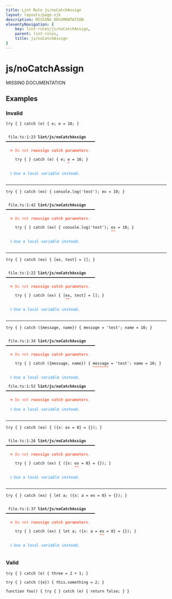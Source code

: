 ```yaml
---
title: Lint Rule js/noCatchAssign
layout: layouts/page.njk
description: MISSING DOCUMENTATION
eleventyNavigation: {
	key: lint-rules/js/noCatchAssign,
	parent: lint-rules,
	title: js/noCatchAssign
}
---
```


# js/noCatchAssign

MISSING DOCUMENTATION

<!-- EVERYTHING BELOW IS AUTOGENERATED. SEE SCRIPTS FOLDER FOR UPDATE SCRIPTS hash(c73f067b01ec08ecde7c671cfd79c779a77d90fc) -->

## Examples
### Invalid
<pre class="language-text"><code class="language-text"><span class="token keyword">try</span> <span class="token punctuation">{</span> <span class="token punctuation">}</span> <span class="token keyword">catch</span> <span class="token punctuation">(</span><span class="token variable">e</span><span class="token punctuation">)</span> <span class="token punctuation">{</span> <span class="token variable">e</span><span class="token punctuation">;</span> <span class="token variable">e</span> <span class="token operator">=</span> <span class="token number">10</span><span class="token punctuation">;</span> <span class="token punctuation">}</span></code></pre>
<pre class="language-text"><code class="language-text">
 <span style="text-decoration-style: dotted;">file.ts:1:23</span> <strong>lint/js/noCatchAssign</strong> ━━━━━━━━━━━━━━━━━━━━━━━━━━━━━━━━━━━━━━━

  <strong><span style="color: Tomato;">✖ </span></strong><span style="color: Tomato;">Do not </span><span style="color: Tomato;"><strong>reassign catch parameters</strong></span><span style="color: Tomato;">.</span>

    <span class="token keyword">try</span> <span class="token punctuation">{</span> <span class="token punctuation">}</span> <span class="token keyword">catch</span> <span class="token punctuation">(</span><span class="token variable">e</span><span class="token punctuation">)</span> <span class="token punctuation">{</span> <span class="token variable">e</span><span class="token punctuation">;</span> <span class="token variable">e</span> <span class="token operator">=</span> <span class="token number">10</span><span class="token punctuation">;</span> <span class="token punctuation">}</span>
                           <span style="color: Tomato;"><strong>^</strong></span>

  <strong><span style="color: DodgerBlue;">ℹ </span></strong><span style="color: DodgerBlue;">Use a local variable instead.</span>

</code></pre>

---------------

<pre class="language-text"><code class="language-text"><span class="token keyword">try</span> <span class="token punctuation">{</span> <span class="token punctuation">}</span> <span class="token keyword">catch</span> <span class="token punctuation">(</span><span class="token variable">ex</span><span class="token punctuation">)</span> <span class="token punctuation">{</span> <span class="token variable">console</span><span class="token punctuation">.</span><span class="token function">log</span><span class="token punctuation">(</span><span class="token string">&apos;test&apos;</span><span class="token punctuation">)</span><span class="token punctuation">;</span> <span class="token variable">ex</span> <span class="token operator">=</span> <span class="token number">10</span><span class="token punctuation">;</span> <span class="token punctuation">}</span></code></pre>
<pre class="language-text"><code class="language-text">
 <span style="text-decoration-style: dotted;">file.ts:1:42</span> <strong>lint/js/noCatchAssign</strong> ━━━━━━━━━━━━━━━━━━━━━━━━━━━━━━━━━━━━━━━

  <strong><span style="color: Tomato;">✖ </span></strong><span style="color: Tomato;">Do not </span><span style="color: Tomato;"><strong>reassign catch parameters</strong></span><span style="color: Tomato;">.</span>

    <span class="token keyword">try</span> <span class="token punctuation">{</span> <span class="token punctuation">}</span> <span class="token keyword">catch</span> <span class="token punctuation">(</span><span class="token variable">ex</span><span class="token punctuation">)</span> <span class="token punctuation">{</span> <span class="token variable">console</span><span class="token punctuation">.</span><span class="token function">log</span><span class="token punctuation">(</span><span class="token string">&apos;test&apos;</span><span class="token punctuation">)</span><span class="token punctuation">;</span> <span class="token variable">ex</span> <span class="token operator">=</span> <span class="token number">10</span><span class="token punctuation">;</span> <span class="token punctuation">}</span>
                                              <span style="color: Tomato;"><strong>^</strong></span><span style="color: Tomato;"><strong>^</strong></span>

  <strong><span style="color: DodgerBlue;">ℹ </span></strong><span style="color: DodgerBlue;">Use a local variable instead.</span>

</code></pre>

---------------

<pre class="language-text"><code class="language-text"><span class="token keyword">try</span> <span class="token punctuation">{</span> <span class="token punctuation">}</span> <span class="token keyword">catch</span> <span class="token punctuation">(</span><span class="token variable">ex</span><span class="token punctuation">)</span> <span class="token punctuation">{</span> <span class="token punctuation">[</span><span class="token variable">ex</span><span class="token punctuation">,</span> <span class="token variable">test</span><span class="token punctuation">]</span> <span class="token operator">=</span> <span class="token punctuation">[</span><span class="token punctuation">]</span><span class="token punctuation">;</span> <span class="token punctuation">}</span></code></pre>
<pre class="language-text"><code class="language-text">
 <span style="text-decoration-style: dotted;">file.ts:1:22</span> <strong>lint/js/noCatchAssign</strong> ━━━━━━━━━━━━━━━━━━━━━━━━━━━━━━━━━━━━━━━

  <strong><span style="color: Tomato;">✖ </span></strong><span style="color: Tomato;">Do not </span><span style="color: Tomato;"><strong>reassign catch parameters</strong></span><span style="color: Tomato;">.</span>

    <span class="token keyword">try</span> <span class="token punctuation">{</span> <span class="token punctuation">}</span> <span class="token keyword">catch</span> <span class="token punctuation">(</span><span class="token variable">ex</span><span class="token punctuation">)</span> <span class="token punctuation">{</span> <span class="token punctuation">[</span><span class="token variable">ex</span><span class="token punctuation">,</span> <span class="token variable">test</span><span class="token punctuation">]</span> <span class="token operator">=</span> <span class="token punctuation">[</span><span class="token punctuation">]</span><span class="token punctuation">;</span> <span class="token punctuation">}</span>
                          <span style="color: Tomato;"><strong>^</strong></span><span style="color: Tomato;"><strong>^</strong></span>

  <strong><span style="color: DodgerBlue;">ℹ </span></strong><span style="color: DodgerBlue;">Use a local variable instead.</span>

</code></pre>

---------------

<pre class="language-text"><code class="language-text"><span class="token keyword">try</span> <span class="token punctuation">{</span> <span class="token punctuation">}</span> <span class="token keyword">catch</span> <span class="token punctuation">(</span><span class="token punctuation">{</span><span class="token variable">message</span><span class="token punctuation">,</span> <span class="token variable">name</span><span class="token punctuation">}</span><span class="token punctuation">)</span> <span class="token punctuation">{</span> <span class="token variable">message</span> <span class="token operator">=</span> <span class="token string">&apos;test&apos;</span><span class="token punctuation">;</span> <span class="token variable">name</span> <span class="token operator">=</span> <span class="token number">10</span><span class="token punctuation">;</span> <span class="token punctuation">}</span></code></pre>
<pre class="language-text"><code class="language-text">
 <span style="text-decoration-style: dotted;">file.ts:1:34</span> <strong>lint/js/noCatchAssign</strong> ━━━━━━━━━━━━━━━━━━━━━━━━━━━━━━━━━━━━━━━

  <strong><span style="color: Tomato;">✖ </span></strong><span style="color: Tomato;">Do not </span><span style="color: Tomato;"><strong>reassign catch parameters</strong></span><span style="color: Tomato;">.</span>

    <span class="token keyword">try</span> <span class="token punctuation">{</span> <span class="token punctuation">}</span> <span class="token keyword">catch</span> <span class="token punctuation">(</span><span class="token punctuation">{</span><span class="token variable">message</span><span class="token punctuation">,</span> <span class="token variable">name</span><span class="token punctuation">}</span><span class="token punctuation">)</span> <span class="token punctuation">{</span> <span class="token variable">message</span> <span class="token operator">=</span> <span class="token string">&apos;test&apos;</span><span class="token punctuation">;</span> <span class="token variable">name</span> <span class="token operator">=</span> <span class="token number">10</span><span class="token punctuation">;</span> <span class="token punctuation">}</span>
                                      <span style="color: Tomato;"><strong>^</strong></span><span style="color: Tomato;"><strong>^</strong></span><span style="color: Tomato;"><strong>^</strong></span><span style="color: Tomato;"><strong>^</strong></span><span style="color: Tomato;"><strong>^</strong></span><span style="color: Tomato;"><strong>^</strong></span><span style="color: Tomato;"><strong>^</strong></span>

  <strong><span style="color: DodgerBlue;">ℹ </span></strong><span style="color: DodgerBlue;">Use a local variable instead.</span>

 <span style="text-decoration-style: dotted;">file.ts:1:52</span> <strong>lint/js/noCatchAssign</strong> ━━━━━━━━━━━━━━━━━━━━━━━━━━━━━━━━━━━━━━━

  <strong><span style="color: Tomato;">✖ </span></strong><span style="color: Tomato;">Do not </span><span style="color: Tomato;"><strong>reassign catch parameters</strong></span><span style="color: Tomato;">.</span>

  <strong><span style="color: DodgerBlue;">ℹ </span></strong><span style="color: DodgerBlue;">Use a local variable instead.</span>

</code></pre>

---------------

<pre class="language-text"><code class="language-text"><span class="token keyword">try</span> <span class="token punctuation">{</span> <span class="token punctuation">}</span> <span class="token keyword">catch</span> <span class="token punctuation">(</span><span class="token variable">ex</span><span class="token punctuation">)</span> <span class="token punctuation">{</span> <span class="token punctuation">(</span><span class="token punctuation">{</span><span class="token variable">x</span><span class="token punctuation">:</span> <span class="token variable">ex</span> <span class="token operator">=</span> <span class="token number">0</span><span class="token punctuation">}</span> <span class="token operator">=</span> <span class="token punctuation">{</span><span class="token punctuation">}</span><span class="token punctuation">)</span><span class="token punctuation">;</span> <span class="token punctuation">}</span></code></pre>
<pre class="language-text"><code class="language-text">
 <span style="text-decoration-style: dotted;">file.ts:1:26</span> <strong>lint/js/noCatchAssign</strong> ━━━━━━━━━━━━━━━━━━━━━━━━━━━━━━━━━━━━━━━

  <strong><span style="color: Tomato;">✖ </span></strong><span style="color: Tomato;">Do not </span><span style="color: Tomato;"><strong>reassign catch parameters</strong></span><span style="color: Tomato;">.</span>

    <span class="token keyword">try</span> <span class="token punctuation">{</span> <span class="token punctuation">}</span> <span class="token keyword">catch</span> <span class="token punctuation">(</span><span class="token variable">ex</span><span class="token punctuation">)</span> <span class="token punctuation">{</span> <span class="token punctuation">(</span><span class="token punctuation">{</span><span class="token variable">x</span><span class="token punctuation">:</span> <span class="token variable">ex</span> <span class="token operator">=</span> <span class="token number">0</span><span class="token punctuation">}</span> <span class="token operator">=</span> <span class="token punctuation">{</span><span class="token punctuation">}</span><span class="token punctuation">)</span><span class="token punctuation">;</span> <span class="token punctuation">}</span>
                              <span style="color: Tomato;"><strong>^</strong></span><span style="color: Tomato;"><strong>^</strong></span>

  <strong><span style="color: DodgerBlue;">ℹ </span></strong><span style="color: DodgerBlue;">Use a local variable instead.</span>

</code></pre>

---------------

<pre class="language-text"><code class="language-text"><span class="token keyword">try</span> <span class="token punctuation">{</span> <span class="token punctuation">}</span> <span class="token keyword">catch</span> <span class="token punctuation">(</span><span class="token variable">ex</span><span class="token punctuation">)</span> <span class="token punctuation">{</span> <span class="token keyword">let</span> <span class="token variable">a</span><span class="token punctuation">;</span> <span class="token punctuation">(</span><span class="token punctuation">{</span><span class="token variable">x</span><span class="token punctuation">:</span> <span class="token variable">a</span> <span class="token operator">=</span> <span class="token variable">ex</span> <span class="token operator">=</span> <span class="token number">0</span><span class="token punctuation">}</span> <span class="token operator">=</span> <span class="token punctuation">{</span><span class="token punctuation">}</span><span class="token punctuation">)</span><span class="token punctuation">;</span> <span class="token punctuation">}</span></code></pre>
<pre class="language-text"><code class="language-text">
 <span style="text-decoration-style: dotted;">file.ts:1:37</span> <strong>lint/js/noCatchAssign</strong> ━━━━━━━━━━━━━━━━━━━━━━━━━━━━━━━━━━━━━━━

  <strong><span style="color: Tomato;">✖ </span></strong><span style="color: Tomato;">Do not </span><span style="color: Tomato;"><strong>reassign catch parameters</strong></span><span style="color: Tomato;">.</span>

    <span class="token keyword">try</span> <span class="token punctuation">{</span> <span class="token punctuation">}</span> <span class="token keyword">catch</span> <span class="token punctuation">(</span><span class="token variable">ex</span><span class="token punctuation">)</span> <span class="token punctuation">{</span> <span class="token keyword">let</span> <span class="token variable">a</span><span class="token punctuation">;</span> <span class="token punctuation">(</span><span class="token punctuation">{</span><span class="token variable">x</span><span class="token punctuation">:</span> <span class="token variable">a</span> <span class="token operator">=</span> <span class="token variable">ex</span> <span class="token operator">=</span> <span class="token number">0</span><span class="token punctuation">}</span> <span class="token operator">=</span> <span class="token punctuation">{</span><span class="token punctuation">}</span><span class="token punctuation">)</span><span class="token punctuation">;</span> <span class="token punctuation">}</span>
                                         <span style="color: Tomato;"><strong>^</strong></span><span style="color: Tomato;"><strong>^</strong></span>

  <strong><span style="color: DodgerBlue;">ℹ </span></strong><span style="color: DodgerBlue;">Use a local variable instead.</span>

</code></pre>
### Valid
<pre class="language-text"><code class="language-text"><span class="token keyword">try</span> <span class="token punctuation">{</span> <span class="token punctuation">}</span> <span class="token keyword">catch</span> <span class="token punctuation">(</span><span class="token variable">e</span><span class="token punctuation">)</span> <span class="token punctuation">{</span> <span class="token variable">three</span> <span class="token operator">=</span> <span class="token number">2</span> <span class="token operator">+</span> <span class="token number">1</span><span class="token punctuation">;</span> <span class="token punctuation">}</span></code></pre>
<pre class="language-text"><code class="language-text"><span class="token keyword">try</span> <span class="token punctuation">{</span> <span class="token punctuation">}</span> <span class="token keyword">catch</span> <span class="token punctuation">(</span><span class="token punctuation">{</span><span class="token variable">e</span><span class="token punctuation">}</span><span class="token punctuation">)</span> <span class="token punctuation">{</span> <span class="token keyword">this</span><span class="token punctuation">.</span><span class="token variable">something</span> <span class="token operator">=</span> <span class="token number">2</span><span class="token punctuation">;</span> <span class="token punctuation">}</span></code></pre>
<pre class="language-text"><code class="language-text"><span class="token keyword">function</span> <span class="token function">foo</span><span class="token punctuation">(</span><span class="token punctuation">)</span> <span class="token punctuation">{</span> <span class="token keyword">try</span> <span class="token punctuation">{</span> <span class="token punctuation">}</span> <span class="token keyword">catch</span> <span class="token punctuation">(</span><span class="token variable">e</span><span class="token punctuation">)</span> <span class="token punctuation">{</span> <span class="token keyword">return</span> <span class="token boolean">false</span><span class="token punctuation">;</span> <span class="token punctuation">}</span> <span class="token punctuation">}</span></code></pre>
